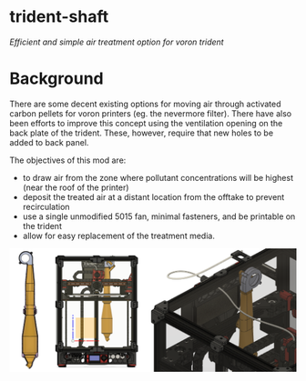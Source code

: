 # trident-shaft
*Efficient and simple air treatment option for voron trident*

# Background
There are some decent existing options for moving air through activated carbon pellets for voron printers (eg. the nevermore filter). There have also been efforts to improve this concept using the ventilation opening on the back plate of the trident. These, however, require that new holes to be added to back panel.

The objectives of this mod are:
 - to draw air from the zone where pollutant concentrations will be highest (near the roof of the printer)
 - deposit the treated air at a distant location from the offtake to prevent recirculation
 - use a single unmodified 5015 fan, minimal fasteners, and be printable on the trident
 - allow for easy replacement of the treatment media.
 
 ![Summary Image](images/combined_sections.png?raw=true "Summary Image")
